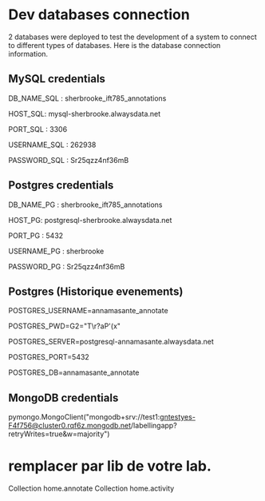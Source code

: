 # Dev databases connection

2 databases were deployed to test the development of a system to connect to different types of databases. Here is the database connection information.

## MySQL credentials

DB_NAME_SQL : sherbrooke_ift785_annotations

HOST_SQL: mysql-sherbrooke.alwaysdata.net

PORT_SQL : 3306

USERNAME_SQL : 262938

PASSWORD_SQL : Sr25qzz4nf36mB

## Postgres credentials

DB_NAME_PG : sherbrooke_ift785_annotations

HOST_PG: postgresql-sherbrooke.alwaysdata.net

PORT_PG : 5432

USERNAME_PG : sherbrooke

PASSWORD_PG : Sr25qzz4nf36mB


## Postgres (Historique evenements)

POSTGRES_USERNAME=annamasante_annotate

POSTGRES_PWD=G2="T\r?aP'(x"

POSTGRES_SERVER=postgresql-annamasante.alwaysdata.net

POSTGRES_PORT=5432

POSTGRES_DB=annamasante_annotate

## MongoDB credentials

pymongo.MongoClient("mongodb+srv://test1:gntestyes-F4f756@cluster0.rqf6z.mongodb.net/labellingapp?retryWrites=true&w=majority")

# remplacer par lib de votre lab.

Collection home.annotate
Collection home.activity
